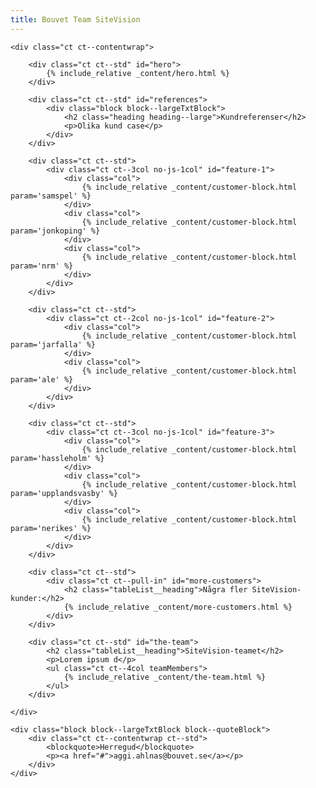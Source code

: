 ```yaml
---
title: Bouvet Team SiteVision
---
```


<div role="main">
    
    <div class="ct ct--contentwrap">
        
        <div class="ct ct--std" id="hero">
            {% include_relative _content/hero.html %}
        </div>
        
        <div class="ct ct--std" id="references">
            <div class="block block--largeTxtBlock">
                <h2 class="heading heading--large">Kundreferenser</h2>
                <p>Olika kund case</p>
            </div>
        </div>
        
        <div class="ct ct--std">
            <div class="ct ct--3col no-js-1col" id="feature-1">
                <div class="col">
                    {% include_relative _content/customer-block.html param='samspel' %}
                </div>
                <div class="col">
                    {% include_relative _content/customer-block.html param='jonkoping' %}         
                </div>
                <div class="col">
                    {% include_relative _content/customer-block.html param='nrm' %}
                </div>
            </div>
        </div>
        
        <div class="ct ct--std">
            <div class="ct ct--2col no-js-1col" id="feature-2">
                <div class="col">
                    {% include_relative _content/customer-block.html param='jarfalla' %}         
                </div>
                <div class="col">
                    {% include_relative _content/customer-block.html param='ale' %}
                </div>
            </div>
        </div>
        
        <div class="ct ct--std">
            <div class="ct ct--3col no-js-1col" id="feature-3">
                <div class="col">
                    {% include_relative _content/customer-block.html param='hassleholm' %}
                </div>
                <div class="col">
                    {% include_relative _content/customer-block.html param='upplandsvasby' %}         
                </div>
                <div class="col">
                    {% include_relative _content/customer-block.html param='nerikes' %}
                </div>
            </div>
        </div>
        
        <div class="ct ct--std">
            <div class="ct ct--pull-in" id="more-customers">
                <h2 class="tableList__heading">Några fler SiteVision-kunder:</h2>
                {% include_relative _content/more-customers.html %}
            </div>
        </div>
        
        <div class="ct ct--std" id="the-team">
            <h2 class="tableList__heading">SiteVision-teamet</h2>
            <p>Lorem ipsum d</p>
            <ul class="ct ct--4col teamMembers">
                {% include_relative _content/the-team.html %}
            </ul>
        </div>
        
    </div>
    
    <div class="block block--largeTxtBlock block--quoteBlock">
        <div class="ct ct--contentwrap ct--std">
            <blockquote>Herregud</blockquote>
            <p><a href="#">aggi.ahlnas@bouvet.se</a></p>
        </div>
    </div>
    
</div><!-- role=main -->
